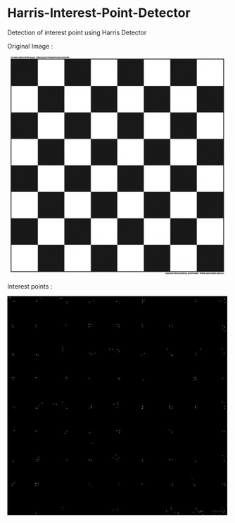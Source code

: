 # Harris-Interest-Point-Detector
Detection of interest point using Harris Detector

Original Image :


![image](https://github.com/shrvenk/Harris-Interest-Point-Detector/blob/master/demo2.jpg)


Interest points :



![image](https://github.com/shrvenk/Harris-Interest-Point-Detector/blob/master/harris_result.jpg)
